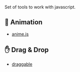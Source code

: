 Set of tools to work with javascript.

:runner: Animation
-----

- <a href="http://animejs.com" target="_blank">anime.js</a>


:hand: Drag & Drop
-----

- <a href="https://shopify.github.io/draggable/" target="_blank">draggable</a>
